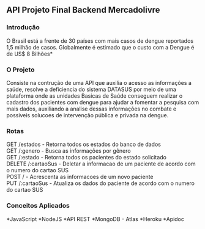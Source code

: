## API Projeto Final Backend Mercadolivre

### Introdução

O Brasil está a frente de 30 países com mais casos de dengue reportados 1,5 milhão de casos. Globalmente é estimado que o custo com a Dengue é de US$ 8 Bilhões*

### O Projeto

Consiste na contrução de uma API que auxilia o acesso as informações a saúde,  resolve a deficiencia do sistema DATASUS por meio de uma plataforma onde as unidades Basicas de Saúde conseguem realizar o cadastro dos pacientes com dengue para ajudar a fomentar a pesquisa com mais dados, auxiliando a analise dessas informações no combate e possiveis solucoes de intervenção pública e privada na dengue.
 </br>
 
### Rotas 

GET /estados - Retorna todos os estados do banco de dados </br>
GET /:genero - Busca as informações por gênero </br>
GET /:estado - Retorna todos os pacientes do estado solicitado </br>
DELETE /:cartaoSus - Deletar a informacao de um paciente de acordo com o numero do cartao SUS </br>
POST /  - Acrescenta as informacoes de um novo paciente </br>
PUT /:cartaoSus - Atualiza os dados do paciente de acordo com o numero do cartao SUS </br>


### Conceitos Aplicados
*JavaScript
*NodeJS
*API REST
*MongoDB - Atlas
*Heroku
*Apidoc
